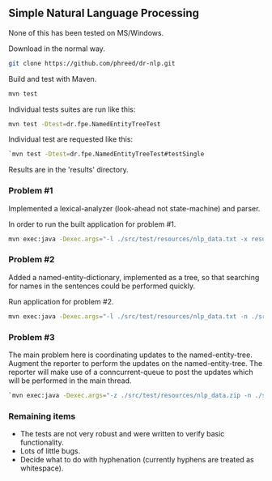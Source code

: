 ## Simple Natural Language Processing

None of this has been tested on MS/Windows.

Download in the normal way.

```bash
git clone https://github.com/phreed/dr-nlp.git
```

Build and test with Maven.

```bash
mvn test
```

Individual tests suites are run like this:

```bash
mvn test -Dtest=dr.fpe.NamedEntityTreeTest
```

Individual test are requested like this:

```bash
`mvn test -Dtest=dr.fpe.NamedEntityTreeTest#testSingle
```
Results are in the 'results' directory.

### Problem #1

Implemented a lexical-analyzer (look-ahead not state-machine) and parser.

In order to run the built application for problem #1.

```bash
mvn exec:java -Dexec.args="-l ./src/test/resources/nlp_data.txt -x results/p1.xml"
```

### Problem #2

Added a named-entity-dictionary, implemented as a tree, so that searching for
names in the sentences could be performed quickly.

Run application for problem #2.

```bash
mvn exec:java -Dexec.args="-l ./src/test/resources/nlp_data.txt -n ./src/test/resources/NER.txt -r results/p2.txt"
```

### Problem #3

The main problem here is coordinating updates to the named-entity-tree.
Augment the reporter to perform the updates on the named-entity-tree.
The reporter will make use of a conncurrent-queue to post the updates
which will be performed in the main thread.

```bash
`mvn exec:java -Dexec.args="-z ./src/test/resources/nlp_data.zip -n ./src/test/resources/NER.txt -r results/p3.txt"
 ```

 ### Remaining items

  * The tests are not very robust and were written to verify basic functionality.
  * Lots of little bugs.
  * Decide what to do with hyphenation (currently hyphens are treated as whitespace).



